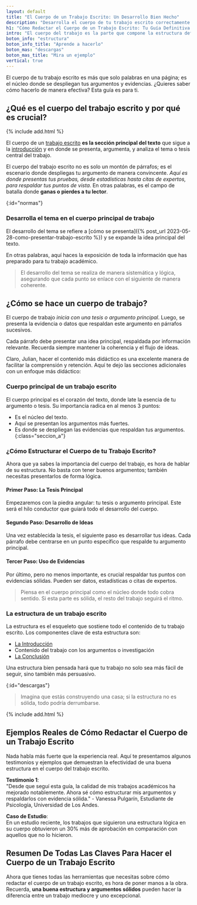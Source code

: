 ```yaml
---
layout: default
title: "El Cuerpo de un Trabajo Escrito: Un Desarrollo Bien Hecho"
description: "Desarrolla el cuerpo de tu trabajo escrito correctamente. Te damos la estructura y un par de ejemplos. Haz clic y aprende más"
h1: "Cómo Redactar el Cuerpo de un Trabajo Escrito: Tu Guía Definitiva para un Desarrollo Efectivo"
intro: "El cuerpo del trabajo es la parte que compone la estructura definitiva de cualquier trabajo académico o profesional."
boton_info: "estructura"
boton_info_title: "Aprende a hacerlo"
boton_mas: "descargas"
boton_mas_title: "Mira un ejemplo"
vertical: true
---
```

El cuerpo de tu trabajo escrito es más que solo palabras en una página; es el núcleo donde se despliegan tus argumentos y evidencias. ¿Quieres saber cómo hacerlo de manera efectiva? Esta guía es para ti.

## ¿Qué es el cuerpo del trabajo escrito y por qué es crucial?

{% include add.html %}

El cuerpo de un [trabajo escrito](/) **es la sección principal del texto** que sigue a la [introducción]({{'introduccion-trabajo-escrito'|relative_url}} "Introducciones") y en donde se presenta, argumenta, y analiza el tema o tesis central del trabajo.

El cuerpo del trabajo escrito no es solo un montón de párrafos; es el escenario donde despliegas tu argumento de manera convincente. *Aquí es donde presentas tus pruebas, desde estadísticas hasta citas de expertos, para respaldar tus puntos de vista*. En otras palabras, es el campo de batalla donde **ganas o pierdes a tu lector**.
<!-- Anclaje para que la barra fijada no cubra el siguiente subtítulo -->
{:id="normas"}

### Desarrolla el tema en el cuerpo principal de trabajo

El desarrollo del tema se refiere a [cómo se presenta]({% post_url 2023-05-28-como-presentar-trabajo-escrito %}) y se expande la idea principal del texto.

En otras palabras, aquí haces la exposición de toda la información que has preparado para tu trabajo académico.

>El desarrollo del tema se realiza de manera sistemática y lógica, asegurando que cada punto se enlace con el siguiente de manera coherente.

## ¿Cómo se hace un cuerpo de trabajo?

El cuerpo de trabajo *inicia con una tesis o argumento principal*. Luego, se presenta la evidencia o datos que respaldan este argumento en párrafos sucesivos.

Cada párrafo debe presentar una idea principal, respaldada por información relevante. Recuerda siempre mantener la coherencia y el flujo de ideas.

Claro, Julian, hacer el contenido más didáctico es una excelente manera de facilitar la comprensión y retención. Aquí te dejo las secciones adicionales con un enfoque más didáctico:

### Cuerpo principal de un trabajo escrito

El cuerpo principal es el corazón del texto, donde late la esencia de tu argumento o tesis. Su importancia radica en al menos 3 puntos:

- Es el núcleo del texto.
- Aquí se presentan los argumentos más fuertes.
- Es donde se despliegan las evidencias que respaldan tus argumentos.
{:class="seccion_a"}

### ¿Cómo Estructurar el Cuerpo de tu Trabajo Escrito?

Ahora que ya sabes la importancia del cuerpo del trabajo, es hora de hablar de su estructura. No basta con tener buenos argumentos; también necesitas presentarlos de forma lógica.

#### Primer Paso: La Tesis Principal

Empezaremos con la piedra angular: tu tesis o argumento principal. Este será el hilo conductor que guiará todo el desarrollo del cuerpo.

#### Segundo Paso: Desarrollo de Ideas

Una vez establecida la tesis, el siguiente paso es desarrollar tus ideas. Cada párrafo debe centrarse en un punto específico que respalde tu argumento principal.

#### Tercer Paso: Uso de Evidencias

Por último, pero no menos importante, es crucial respaldar tus puntos con evidencias sólidas. Pueden ser datos, estadísticas o citas de expertos.

>Piensa en el cuerpo principal como el núcleo donde todo cobra sentido. Si esta parte es sólida, el resto del trabajo seguirá el ritmo.

### La estructura de un trabajo escrito

La estructura es el esqueleto que sostiene todo el contenido de tu trabajo escrito. Los componentes clave de esta estructura son:

- [La Introducción]({{'introduccion-trabajo-escrito'|relative_url}})
- Contenido del trabajo con los argumentos o investigación
- [La Conclusión]({{'conclusiones-trabajo-escrito'|relative_url}})

Una estructura bien pensada hará que tu trabajo no solo sea más fácil de seguir, sino también más persuasivo.
<!-- Anclaje para que la barra fijada no cubra el siguiente subtítulo -->
{:id="descargas"}

>Imagina que estás construyendo una casa; si la estructura no es sólida, todo podría derrumbarse.

{% include add.html %}

## Ejemplos Reales de Cómo Redactar el Cuerpo de un Trabajo Escrito

Nada habla más fuerte que la experiencia real. Aquí te presentamos algunos testimonios y ejemplos que demuestran la efectividad de una buena estructura en el cuerpo del trabajo escrito.

**Testimonio 1**:  
"Desde que seguí esta guía, la calidad de mis trabajos académicos ha mejorado notablemente. Ahora sé cómo estructurar mis argumentos y respaldarlos con evidencia sólida." - Vanessa Pulgarín, Estudiante de Psicología, Universidad de Los Andes.

**Caso de Estudio**:  
En un estudio reciente, los trabajos que siguieron una estructura lógica en su cuerpo obtuvieron un 30% más de aprobación en comparación con aquellos que no lo hicieron.

## Resumen De Todas Las Claves Para Hacer el Cuerpo de un Trabajo Escrito

Ahora que tienes todas las herramientas que necesitas sobre cómo redactar el cuerpo de un trabajo escrito, es hora de poner manos a la obra. Recuerda, **una buena estructura y argumentos sólidos** pueden hacer la diferencia entre un trabajo mediocre y uno excepcional.
